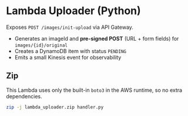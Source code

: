# Lambda Uploader (Python)

Exposes `POST /images/init-upload` via API Gateway.
- Generates an imageId and **pre-signed POST** (URL + form fields) for `images/{id}/original`
- Creates a DynamoDB item with status `PENDING`
- Emits a small Kinesis event for observability

## Zip

This Lambda uses only the built-in `boto3` in the AWS runtime, so no extra dependencies.

```bash
zip -j lambda_uploader.zip handler.py
```
